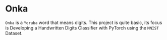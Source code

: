 # Onka

`Onka` is a `Yoruba` word that means digits. This project is quite basic, its focus is Developing a Handwritten Digits Classifier with PyTorch using the `MNIST` Dataset.
